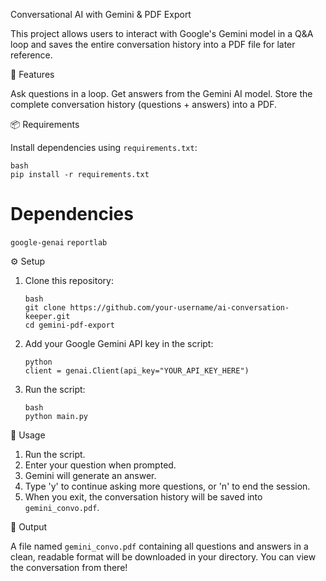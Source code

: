 Conversational AI with Gemini & PDF Export

This project allows users to interact with Google's Gemini model in a Q&A loop and saves the entire conversation history into a PDF file for later reference.

🚀 Features

Ask questions in a loop.
Get answers from the Gemini AI model.
Store the complete conversation history (questions + answers) into a PDF.

📦 Requirements

Install dependencies using `requirements.txt`:

```
bash
pip install -r requirements.txt
```

# Dependencies

`google-genai`
`reportlab`

⚙️ Setup

1. Clone this repository:

   ```
   bash
   git clone https://github.com/your-username/ai-conversation-keeper.git
   cd gemini-pdf-export
   ```

2. Add your Google Gemini API key in the script:

   ```
   python
   client = genai.Client(api_key="YOUR_API_KEY_HERE")
   ```

3. Run the script:

   ```
   bash
   python main.py
   ```

📝 Usage

1. Run the script.
2. Enter your question when prompted.
3. Gemini will generate an answer.
4. Type 'y' to continue asking more questions, or 'n' to end the session.
5. When you exit, the conversation history will be saved into `gemini_convo.pdf`.

📂 Output

A file named `gemini_convo.pdf` containing all questions and answers in a clean, readable format will be downloaded in your directory. You can view the conversation from there!
